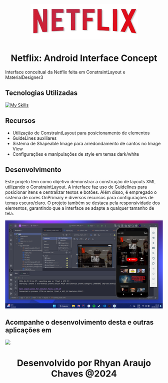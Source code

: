 <div align="center">
  <img src="logo (2).png">
  <h1> Netflix: Android Interface Concept </h1>
</div>


Interface conceitual da Netflix feita em ConstraintLayout e MaterialDesigner3

## Tecnologias Utilizadas

[![My Skills](https://skillicons.dev/icons?i=java,androidstudio)](https://skillicons.dev)


## Recursos

- Utilização de ConstraintLayout para posicionamento de elementos
- GuideLines auxiliares
- Sistema de Shapeable Image para arredondamento de cantos no Image View
- Configurações e manipulações de style em temas dark/white

## Desenvolvimento

Este projeto tem como objetivo demonstrar a construção de layouts XML utilizando o ConstraintLayout. A interface faz uso de Guidelines para posicionar itens e centralizar textos e botões. Além disso, é empregado o sistema de cores OnPrimary e diversos recursos para configurações de temas escuro/claro. O projeto também se destaca pela responsividade dos elementos, garantindo que a interface se adapte a qualquer tamanho de tela.

<div>
 <img src="netflix_logo.png" />
</div>


## Acompanhe o desenvolvimento desta e outras aplicações em
<p>
  <a href="https://www.linkedin.com/in/rhyan-araujo-chaves/">
    <img src="https://skillicons.dev/icons?i=linkedin" />
  </a>
</p>

<h1 align="center">
   Desenvolvido por Rhyan Araujo Chaves @2024
</h1>



